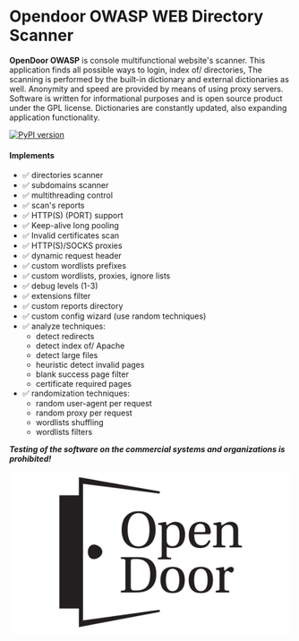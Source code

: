 Opendoor OWASP WEB Directory Scanner
=====================================

**OpenDoor OWASP** is console multifunctional website's scanner.
This application finds all possible ways to login, index of/ directories, 
The scanning is performed by the built-in dictionary and external dictionaries as well. Anonymity and speed are provided by means of using proxy servers.
Software is written for informational purposes and is open source product under the GPL license.
Dictionaries are constantly updated, also expanding application functionality.

[![PyPI version](https://badge.fury.io/py/opendoor.svg)](https://badge.fury.io/py/opendoor)

#### Implements
- ✅ directories scanner
- ✅ subdomains scanner
- ✅ multithreading control
- ✅ scan's reports
- ✅ HTTP(S) (PORT) support
- ✅ Keep-alive long pooling
- ✅ Invalid certificates scan
- ✅ HTTP(S)/SOCKS proxies
- ✅ dynamic request header
- ✅ custom wordlists prefixes
- ✅ custom wordlists, proxies, ignore lists
- ✅ debug levels (1-3)
- ✅ extensions filter
- ✅ custom reports directory
- ✅ custom config wizard (use random techniques)
- ✅ analyze techniques:
    * detect redirects
    * detect index of/ Apache
    * detect large files
    * heuristic detect invalid pages
    * blank success page filter
    * certificate required pages
- ✅ randomization techniques:
    * random user-agent per request
    * random proxy per request
    * wordlists shuffling
    * wordlists filters


***Testing of the software on the commercial systems and organizations is prohibited!***

![Logo](img/open-door.png)